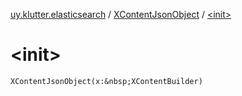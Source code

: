 [uy.klutter.elasticsearch](../index.md) / [XContentJsonObject](index.md) / [&lt;init&gt;](.)


# &lt;init&gt;
`XContentJsonObject(x:&nbsp;XContentBuilder)`


